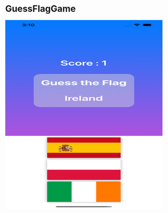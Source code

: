# GuessFlagGame
<img src="Simulator Screen Shot - iphone 12 pro max - 2023-04-04 at 15.10.14.png" alt="Girl in a jacket" width="500" height="600">

